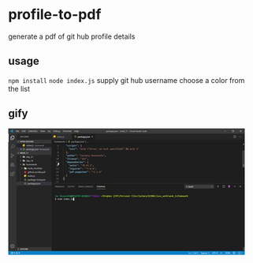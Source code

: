# profile-to-pdf
generate a pdf of git hub profile details
## usage
`npm install`
`node index.js`
supply git hub username
choose a color from the list
## gify
![Directions](./giphy.gif "Directions")
